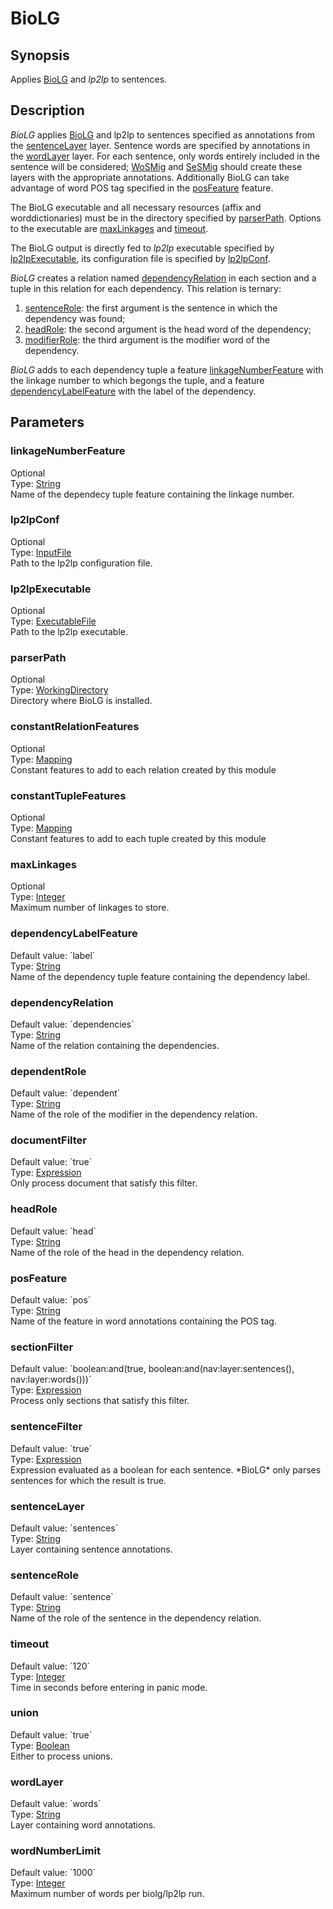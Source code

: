 <h1 class="module">BioLG</h1>

## Synopsis

Applies [BioLG](http://mars.cs.utu.fi/biolg/) and *lp2lp* to sentences.

## Description

*BioLG* applies [BioLG](http://mars.cs.utu.fi/biolg/) and lp2lp to sentences specified as annotations from the <a href="#sentenceLayer" class="param">sentenceLayer</a> layer. Sentence words are specified by annotations in the <a href="#wordLayer" class="param">wordLayer</a> layer. For each sentence, only words entirely included in the sentence will be considered; <a href="../module/WoSMig" class="module">WoSMig</a> and <a href="../module/SeSMig" class="module">SeSMig</a> should create these layers with the appropriate annotations. Additionally BioLG can take advantage of word POS tag specified in the <a href="#posFeature" class="param">posFeature</a> feature.

The BioLG executable and all necessary resources (affix and worddictionaries) must be in the directory specified by <a href="#parserPath" class="param">parserPath</a>. Options to the executable are <a href="#maxLinkages" class="param">maxLinkages</a> and <a href="#timeout" class="param">timeout</a>.

The BioLG output is directly fed to *lp2lp* executable specified by <a href="#lp2lpExecutable" class="param">lp2lpExecutable</a>, its configuration file is specified by <a href="#lp2lpConf" class="param">lp2lpConf</a>.

*BioLG* creates a relation named <a href="#dependencyRelation" class="param">dependencyRelation</a> in each section and a tuple in this relation for each dependency. This relation is ternary:
  
1. <a href="#sentenceRole" class="param">sentenceRole</a>: the first argument is the sentence in which the dependency was found;
2. <a href="#headRole" class="param">headRole</a>: the second argument is the head word of the dependency;
3. <a href="#modifierRole" class="param">modifierRole</a>: the third argument is the modifier word of the dependency.

*BioLG* adds to each dependency tuple a feature <a href="#linkageNumberFeature" class="param">linkageNumberFeature</a> with the linkage number to which begongs the tuple, and a feature <a href="#dependencyLabelFeature" class="param">dependencyLabelFeature</a> with the label of the dependency.

## Parameters

<h3 name="linkageNumberFeature" class="param">linkageNumberFeature</h3>

<div class="param-level param-level-optional">Optional
</div>
<div class="param-type">Type: <a href="../converter/java.lang.String" class="converter">String</a>
</div>
Name of the dependecy tuple feature containing the linkage number.

<h3 name="lp2lpConf" class="param">lp2lpConf</h3>

<div class="param-level param-level-optional">Optional
</div>
<div class="param-type">Type: <a href="../converter/fr.inra.maiage.bibliome.util.files.InputFile" class="converter">InputFile</a>
</div>
Path to the lp2lp configuration file.

<h3 name="lp2lpExecutable" class="param">lp2lpExecutable</h3>

<div class="param-level param-level-optional">Optional
</div>
<div class="param-type">Type: <a href="../converter/fr.inra.maiage.bibliome.util.files.ExecutableFile" class="converter">ExecutableFile</a>
</div>
Path to the lp2lp executable.

<h3 name="parserPath" class="param">parserPath</h3>

<div class="param-level param-level-optional">Optional
</div>
<div class="param-type">Type: <a href="../converter/fr.inra.maiage.bibliome.util.files.WorkingDirectory" class="converter">WorkingDirectory</a>
</div>
Directory where BioLG is installed.

<h3 name="constantRelationFeatures" class="param">constantRelationFeatures</h3>

<div class="param-level param-level-optional">Optional
</div>
<div class="param-type">Type: <a href="../converter/fr.inra.maiage.bibliome.alvisnlp.core.module.types.Mapping" class="converter">Mapping</a>
</div>
Constant features to add to each relation created by this module

<h3 name="constantTupleFeatures" class="param">constantTupleFeatures</h3>

<div class="param-level param-level-optional">Optional
</div>
<div class="param-type">Type: <a href="../converter/fr.inra.maiage.bibliome.alvisnlp.core.module.types.Mapping" class="converter">Mapping</a>
</div>
Constant features to add to each tuple created by this module

<h3 name="maxLinkages" class="param">maxLinkages</h3>

<div class="param-level param-level-optional">Optional
</div>
<div class="param-type">Type: <a href="../converter/java.lang.Integer" class="converter">Integer</a>
</div>
Maximum number of linkages to store.

<h3 name="dependencyLabelFeature" class="param">dependencyLabelFeature</h3>

<div class="param-level param-level-default-value">Default value: `label`
</div>
<div class="param-type">Type: <a href="../converter/java.lang.String" class="converter">String</a>
</div>
Name of the dependency tuple feature containing the dependency label.

<h3 name="dependencyRelation" class="param">dependencyRelation</h3>

<div class="param-level param-level-default-value">Default value: `dependencies`
</div>
<div class="param-type">Type: <a href="../converter/java.lang.String" class="converter">String</a>
</div>
Name of the relation containing the dependencies.

<h3 name="dependentRole" class="param">dependentRole</h3>

<div class="param-level param-level-default-value">Default value: `dependent`
</div>
<div class="param-type">Type: <a href="../converter/java.lang.String" class="converter">String</a>
</div>
Name of the role of the modifier in the dependency relation.

<h3 name="documentFilter" class="param">documentFilter</h3>

<div class="param-level param-level-default-value">Default value: `true`
</div>
<div class="param-type">Type: <a href="../converter/fr.inra.maiage.bibliome.alvisnlp.core.corpus.expressions.Expression" class="converter">Expression</a>
</div>
Only process document that satisfy this filter.

<h3 name="headRole" class="param">headRole</h3>

<div class="param-level param-level-default-value">Default value: `head`
</div>
<div class="param-type">Type: <a href="../converter/java.lang.String" class="converter">String</a>
</div>
Name of the role of the head in the dependency relation.

<h3 name="posFeature" class="param">posFeature</h3>

<div class="param-level param-level-default-value">Default value: `pos`
</div>
<div class="param-type">Type: <a href="../converter/java.lang.String" class="converter">String</a>
</div>
Name of the feature in word annotations containing the POS tag.

<h3 name="sectionFilter" class="param">sectionFilter</h3>

<div class="param-level param-level-default-value">Default value: `boolean:and(true, boolean:and(nav:layer:sentences(), nav:layer:words()))`
</div>
<div class="param-type">Type: <a href="../converter/fr.inra.maiage.bibliome.alvisnlp.core.corpus.expressions.Expression" class="converter">Expression</a>
</div>
Process only sections that satisfy this filter.

<h3 name="sentenceFilter" class="param">sentenceFilter</h3>

<div class="param-level param-level-default-value">Default value: `true`
</div>
<div class="param-type">Type: <a href="../converter/fr.inra.maiage.bibliome.alvisnlp.core.corpus.expressions.Expression" class="converter">Expression</a>
</div>
Expression evaluated as a boolean for each sentence. *BioLG* only parses sentences for which the result is true.

<h3 name="sentenceLayer" class="param">sentenceLayer</h3>

<div class="param-level param-level-default-value">Default value: `sentences`
</div>
<div class="param-type">Type: <a href="../converter/java.lang.String" class="converter">String</a>
</div>
Layer containing sentence annotations.

<h3 name="sentenceRole" class="param">sentenceRole</h3>

<div class="param-level param-level-default-value">Default value: `sentence`
</div>
<div class="param-type">Type: <a href="../converter/java.lang.String" class="converter">String</a>
</div>
Name of the role of the sentence in the dependency relation.

<h3 name="timeout" class="param">timeout</h3>

<div class="param-level param-level-default-value">Default value: `120`
</div>
<div class="param-type">Type: <a href="../converter/java.lang.Integer" class="converter">Integer</a>
</div>
Time in seconds before entering in panic mode.

<h3 name="union" class="param">union</h3>

<div class="param-level param-level-default-value">Default value: `true`
</div>
<div class="param-type">Type: <a href="../converter/java.lang.Boolean" class="converter">Boolean</a>
</div>
Either to process unions.

<h3 name="wordLayer" class="param">wordLayer</h3>

<div class="param-level param-level-default-value">Default value: `words`
</div>
<div class="param-type">Type: <a href="../converter/java.lang.String" class="converter">String</a>
</div>
Layer containing word annotations.

<h3 name="wordNumberLimit" class="param">wordNumberLimit</h3>

<div class="param-level param-level-default-value">Default value: `1000`
</div>
<div class="param-type">Type: <a href="../converter/java.lang.Integer" class="converter">Integer</a>
</div>
Maximum number of words per biolg/lp2lp run.

